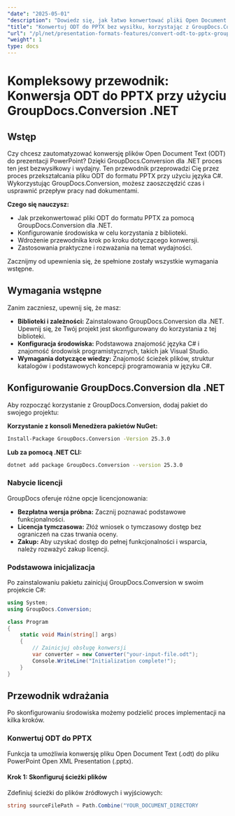 ```yaml
---
"date": "2025-05-01"
"description": "Dowiedz się, jak łatwo konwertować pliki Open Document Text na prezentacje PowerPoint za pomocą GroupDocs.Conversion dla .NET. Postępuj zgodnie z tym przewodnikiem krok po kroku przeznaczonym dla programistów C#."
"title": "Konwertuj ODT do PPTX bez wysiłku, korzystając z GroupDocs.Conversion .NET dla programistów C#"
"url": "/pl/net/presentation-formats-features/convert-odt-to-pptx-groupdocs-conversion-dotnet/"
"weight": 1
type: docs
---
```

# Kompleksowy przewodnik: Konwersja ODT do PPTX przy użyciu GroupDocs.Conversion .NET

## Wstęp

Czy chcesz zautomatyzować konwersję plików Open Document Text (ODT) do prezentacji PowerPoint? Dzięki GroupDocs.Conversion dla .NET proces ten jest bezwysiłkowy i wydajny. Ten przewodnik przeprowadzi Cię przez proces przekształcania pliku ODT do formatu PPTX przy użyciu języka C#. Wykorzystując GroupDocs.Conversion, możesz zaoszczędzić czas i usprawnić przepływ pracy nad dokumentami.

**Czego się nauczysz:**
- Jak przekonwertować pliki ODT do formatu PPTX za pomocą GroupDocs.Conversion dla .NET.
- Konfigurowanie środowiska w celu korzystania z biblioteki.
- Wdrożenie przewodnika krok po kroku dotyczącego konwersji.
- Zastosowania praktyczne i rozważania na temat wydajności.

Zacznijmy od upewnienia się, że spełnione zostały wszystkie wymagania wstępne.

## Wymagania wstępne

Zanim zaczniesz, upewnij się, że masz:
- **Biblioteki i zależności:** Zainstalowano GroupDocs.Conversion dla .NET. Upewnij się, że Twój projekt jest skonfigurowany do korzystania z tej biblioteki.
- **Konfiguracja środowiska:** Podstawowa znajomość języka C# i znajomość środowisk programistycznych, takich jak Visual Studio.
- **Wymagania dotyczące wiedzy:** Znajomość ścieżek plików, struktur katalogów i podstawowych koncepcji programowania w języku C#.

## Konfigurowanie GroupDocs.Conversion dla .NET

Aby rozpocząć korzystanie z GroupDocs.Conversion, dodaj pakiet do swojego projektu:

**Korzystanie z konsoli Menedżera pakietów NuGet:**

```bash
Install-Package GroupDocs.Conversion -Version 25.3.0
```

**Lub za pomocą .NET CLI:**

```bash
dotnet add package GroupDocs.Conversion --version 25.3.0
```

### Nabycie licencji

GroupDocs oferuje różne opcje licencjonowania:
- **Bezpłatna wersja próbna:** Zacznij poznawać podstawowe funkcjonalności.
- **Licencja tymczasowa:** Złóż wniosek o tymczasowy dostęp bez ograniczeń na czas trwania oceny.
- **Zakup:** Aby uzyskać dostęp do pełnej funkcjonalności i wsparcia, należy rozważyć zakup licencji.

### Podstawowa inicjalizacja

Po zainstalowaniu pakietu zainicjuj GroupDocs.Conversion w swoim projekcie C#:

```csharp
using System;
using GroupDocs.Conversion;

class Program
{
    static void Main(string[] args)
    {
        // Zainicjuj obsługę konwersji
        var converter = new Converter("your-input-file.odt");
        Console.WriteLine("Initialization complete!");
    }
}
```

## Przewodnik wdrażania

Po skonfigurowaniu środowiska możemy podzielić proces implementacji na kilka kroków.

### Konwertuj ODT do PPTX

Funkcja ta umożliwia konwersję pliku Open Document Text (.odt) do pliku PowerPoint Open XML Presentation (.pptx).

#### Krok 1: Skonfiguruj ścieżki plików

Zdefiniuj ścieżki do plików źródłowych i wyjściowych:

```csharp
string sourceFilePath = Path.Combine("YOUR_DOCUMENT_DIRECTORY
